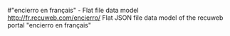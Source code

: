 #"encierro en français" - Flat file data model
http://fr.recuweb.com/encierro/
Flat JSON file data model of the recuweb portal "encierro en français"
